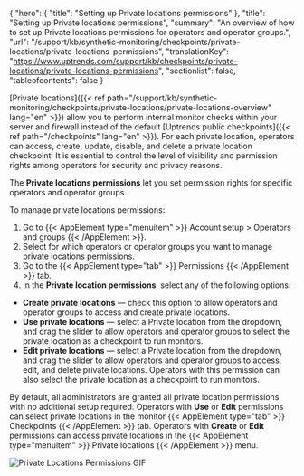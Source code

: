 {
  "hero": {
    "title": "Setting up Private locations permissions"
  },
  "title": "Setting up Private locations permissions",
  "summary": "An overview of how to set up Private locations permissions for operators and operator groups.",
  "url": "/support/kb/synthetic-monitoring/checkpoints/private-locations/private-locations-permissions",
  "translationKey": "https://www.uptrends.com/support/kb/checkpoints/private-locations/private-locations-permissions",
  "sectionlist": false,
  "tableofcontents": false
}

[Private locations]({{< ref path="/support/kb/synthetic-monitoring/checkpoints/private-locations/private-locations-overview" lang="en" >}}) allow you to perform internal monitor checks within your server and firewall instead of the default [Uptrends public checkpoints]({{< ref path="/checkpoints" lang="en" >}}). For each private location, operators can access, create, update, disable, and delete a private location checkpoint. It is essential to control the level of visibility and permission rights among operators for security and privacy reasons.

The **Private locations permissions** let you set permission rights for specific operators and operator groups.

To manage private locations permissions:

1. Go to {{< AppElement type="menuitem" >}} Account setup > Operators and groups {{< /AppElement >}}.
2. Select for which operators or operator groups you want to manage private locations permissions.
3. Go to the {{< AppElement type="tab" >}} Permissions {{< /AppElement >}} tab.
4. In the **Private location permissions**, select any of the following options:

- **Create private locations** — check this option to allow operators and operator groups to access and create private locations.
- **Use private locations** — select a Private location from the dropdown, and drag the slider to allow operators and operator groups to select the private location as a checkpoint to run monitors.
- **Edit private locations** —  select a Private location from the dropdown, and drag the slider to allow operators and operator groups to access, edit, and delete private locations. Operators with this permission can also select the private location as a checkpoint to run monitors.

By default, all administrators are granted all private location permissions with no additional setup required. Operators with **Use** or **Edit** permissions can select private locations in the monitor {{< AppElement type="tab" >}} Checkpoints {{< /AppElement >}} tab. Operators with **Create** or **Edit** permissions can access private locations in the {{< AppElement type="menuitem" >}} Private locations {{< /AppElement >}} menu.

![Private Locations Permissions GIF](/img/content/gif-private-locations-permissions.gif)